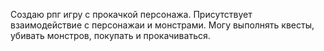 Создаю рпг игру с прокачкой персонажа. Присутствует взаимодействие с персонажаи и монстрами. Могу выполнять квесты, убивать монстров, покупать и прокачиваться.
